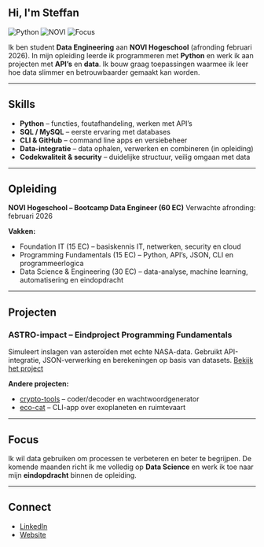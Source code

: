 ## Hi, I'm Steffan

![Python](https://img.shields.io/badge/Python-3.10-blue)
![NOVI](https://img.shields.io/badge/NOVI-Data%20Engineer%20Bootcamp-success)
![Focus](https://img.shields.io/badge/Focus-Data%20%26%20APIs-informational)

Ik ben student **Data Engineering** aan **NOVI Hogeschool** (afronding februari 2026).
In mijn opleiding leerde ik programmeren met **Python** en werk ik aan projecten met **API’s** en **data**.
Ik bouw graag toepassingen waarmee ik leer hoe data slimmer en betrouwbaarder gemaakt kan worden.

---

## Skills

* **Python** – functies, foutafhandeling, werken met API’s
* **SQL / MySQL** – eerste ervaring met databases
* **CLI & GitHub** – command line apps en versiebeheer
* **Data-integratie** – data ophalen, verwerken en combineren (in opleiding)
* **Codekwaliteit & security** – duidelijke structuur, veilig omgaan met data

---

## Opleiding

**NOVI Hogeschool – Bootcamp Data Engineer (60 EC)**
Verwachte afronding: februari 2026

**Vakken:**

* Foundation IT (15 EC) – basiskennis IT, netwerken, security en cloud
* Programming Fundamentals (15 EC) – Python, API’s, JSON, CLI en programmeerlogica
* Data Science & Engineering (30 EC) – data-analyse, machine learning, automatisering en eindopdracht

---

## Projecten

### ASTRO-impact – Eindproject Programming Fundamentals

Simuleert inslagen van asteroïden met echte NASA-data.
Gebruikt API-integratie, JSON-verwerking en berekeningen op basis van datasets.
[Bekijk het project](https://github.com/Steffan1988/astro-impact)

**Andere projecten:**

* [crypto-tools](https://github.com/Steffan1988/crypto-tools) – coder/decoder en wachtwoordgenerator
* [eco-cat](https://github.com/Steffan1988/eco-cat) – CLI-app over exoplaneten en ruimtevaart

---

## Focus

Ik wil data gebruiken om processen te verbeteren en beter te begrijpen.
De komende maanden richt ik me volledig op **Data Science** en werk ik toe naar mijn **eindopdracht** binnen de opleiding.

---

## Connect

* [LinkedIn](https://www.linkedin.com/in/steffanboer)
* [Website](https://steffanboer.card.co)

